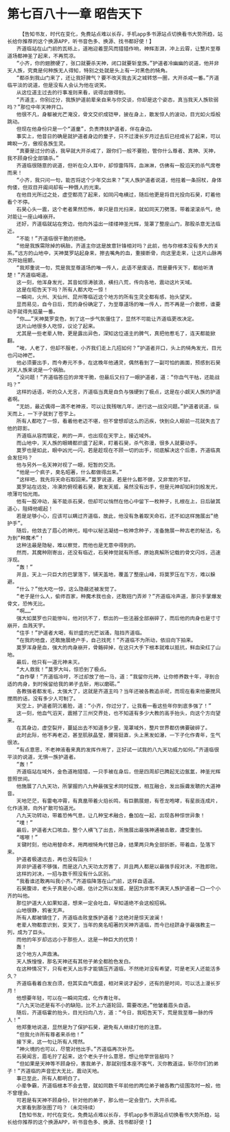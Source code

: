 # 第七百八十一章 昭告天下
        【告知书友，时代在变化，免费站点难以长存，手机app多书源站点切换看书大势所趋，站长给你推荐的这个换源APP，听书音色多、换源、找书都好使！】
       齐道临站在山门前的瓦砾上，道袍迎着罡风而猎猎作响，神辉澎湃，冲上云霄，让整片至尊道场都神圣了起来，不再荒凉。
       “小齐，你的翅膀硬了，张口就要杀天神，闭口就要斩皇族。”护道者冷幽幽的说道，他并非天人族，究竟是何种族无人得知，特别之处就是头上有一对黑色的犄角。
       “都杀到我山门来了，还让我好脾气？要不改天我去天之城转悠一圈，大开杀戒一番。”齐道临平淡的说道，但是没有人会认为他在说笑。
       从这位道主过去的行事准则来看，说得出做得到。
       “齐道主，你别过分，我族护道前辈亲自来与你交谈，你却是这个姿态，真当我天人族软弱吗？”那位中年天神开口。
       他很不凡，身躯被光芒淹没，骨文交织成铠甲，披在身上，散发惊人的波动，目光如火炬般跳动。
       但现在他身份只是一个“道童”，负责搀扶护道者，伴在身边。
       事实上，他昔日的确是就护道者身边的童子，只不过漫长岁月过去后已经成长了起来，可以睥睨一方，傲视各族生灵。
       “真要是过分的话，我早就大开杀戒了，跟你们一般不要脸，管你什么尊者、真神、天神，我不顾身份全部镇杀。”
       齐道临很随意的说道，但听在众人耳中，却惊雷阵阵，血淋淋，仿佛有一股滔天的杀气席卷而来！
       “小齐，我只问一句，能否将这个少年交出来？”天人族护道者说道，他拄着一条拐杖，身体佝偻，但双目开阖间却有一种慑人的光束。
       在他目光所过之处，虚空都亮了起来，如同闪电横过，随后他更是将目光投向石昊，盯着他看个不停。
       石昊心头一震，这个老者果然恐怖，单只是目光扫来，就如同天刀劈落，带着滚滚杀气，绝对能让一座山峰崩开。
       还好，齐道临就站在旁边，他向外溢出一缕缕神圣光辉，笼罩了整座山门，那股杀意无法临近。
       “不能！”齐道临很干脆的拒绝。
       “他是我族需除掉的祸胎，齐道主你这是故意针锋相对吗？此前，他与你根本没有多大的关系。”远方的山地中，天神莫罗站起身来，擦去嘴角的血，重接断骨，向这里走来，让这片山脉再次开始摇颤。
       “我郑重说一句，荒是我至尊道场的唯一传人，此语不是废话，而是要传天下，都给听清楚！”齐道临喝道。
       这一刻，他浑身发光，其音如惊涛骇浪，横扫八荒，传向各地，震动这片天域。
       这是在昭告天下吗？所有人都大吃一惊！
       一瞬间，火州、天仙州、昆州等临近这个地方的所有生灵全都有感，抬头望天。
       显而易见，自今日后，荒的身份确定了，为至尊道场的唯一传人，而不再是一介散修，谁要动手就得先掂量一番。
       “你……”天神莫罗变色，到了这一步气氛僵住了，显然不可能让齐道临更改决定。
       这片山地很多人吃惊，议论了起来。
       尤其是一些老辈人物，更是露出异色，深知这位道主的脾气，真把他惹毛了，连天都能掀翻。
       “唉，人老了，但却不服老，小齐我们走上几招如何？”护道者开口，头上的犄角发光，目光也闪动神芒。
       他必须要出手，而今寿元不多，在这晚年他通灵，偶然看到了一副可怕的画面，预感到石昊对天人族来说是一个祸胎。
       “没问题！”齐道临答应的非常干脆，但最后又扫了一眼护道者，道：“你血气干枯，还能战吗？”
       这样的话语，听的众人无言，齐道临当真是自负与强硬到了极点，这是在小觑天人族的护道者啊。
       “无妨，最近偶得一滴不老神液，可以让我残喘几年，进行这一战没问题。”护道者说道，纵天而上，一下子就到了苍宇上。
       所有人都吃了一惊，看着他老迈不堪，但不曾想却这么的迅疾，快到众人眼前一花就失去了他的踪影。
       齐道临从容而镇定，刷的一声，也出现在天宇上，接近域外。
       而山地中，天人族的眼睛都炽盛了起来，盯着石昊，杀气弥漫，很多人就要动手。
       莫罗也是如此，眼中凶光一闪，若是趁现在不顾一切的出手，彻底解决这个后患，齐道临真会发狂吗？
       他与另外一名天神对视了一眼，短暂的交流。
       “他是一个疯子，臭名昭著，什么都做得出来。”
       “这样吧，我先将天命石取回来。”莫罗说道，若是什么都不做，又非常的不甘。
       莫罗站在远处，冷漠的俯视着石昊，散发天威，虽然没有出手，但是元神却如利剑般发光，喷薄可怕光雨。
       他有一股冲动，虽不能杀石昊，但却可以悄然在他心中留下一枚种子，扎根在上，日后破其道心，阻碍他崛起！
       若是足够小心，应该可以瞒过齐道临，故此，他没有急着取天命石，还不如这样施展出“绝护手”。
       随后，他敛去了眉心的神光，暗中以秘法凝结一枚神念种子，准备施展一种古老的秘法，名为到“种魔术”！
       这种法最是隐秘，难以察觉，而他也是无意中得到的。
       然而，其魔种刚寄出，还没有临近，石昊神觉就有所感，原始真解所记载的骨文闪烁，迅速浮现。
       “轰！”
       并且，天上一只巨大的巴掌落下，铺天盖地，覆盖了整座山峰，将莫罗压在下方，难以躲避。
       “什么？”他大吃一惊，这么隐蔽还被发觉了。
       “老子是什么人，偷师百家，种魔术我也会，还敢班门弄斧？”齐道临冷声道，那只手掌爆发骨文，恐怖无比。
       “啊……”
       强大如莫罗也只能惨叫，他对抗不了，祭出的一些法器全部崩碎了，而后他的肉身也是寸寸崩开，血溅天宇。
       “住手！”护道者大喝，有炽盛的光芒汹涌，阻挡齐道临。
       “在我的地盘，还敢施展绝户手，自己找死！”齐道临不为所动，依旧向下拍来。
       莫罗浑身是血，强大的肉身崩开，骨骼碎掉，在这只大手下根本就难以抵抗，鲜血染红了山地。
       最后，他只有一道元神未灭。
       “大人救我！”莫罗大叫，惊恐到了极点。
       “自作孽！”齐道临冷哼，不过却放了他一马，道：“我留你元神，让你修养数十年，寻到合适的肉身，到时候留给我的弟子去斩，用以磨砺。”
       各教强者都发毛，太强大了，这就是齐道主吗？当年还被各教追杀呢，而现在看来他要搅风搅雨的话，没有多少人可制了。
       天空上，护道者阴沉着脸，道：“小齐，你过分了，让我看一看这些年你到底多强了！”
       这一刻，他血气滔天，震撼了三州交界处，也不知道有多少大教的高手抬头，向这个方向望来。
       在其身边，虚空裂开，蔓延出去不知道多少里，笼罩域外，整片世界都仿佛要破碎了。
       此时此际，他不再老迈，甚至肌肤晶莹，腰背挺直，头上黑发如瀑，一下子化作青年，生气很浓。
       “有点意思，不老神液看来真的发挥作用了，正好试一试我的八九天功威力如何。”齐道临很平淡的说道，无惧一族护道者。
       “轰！”
       齐道临站在域外，金色道袍猎猎，一只手被在身后，但是四周却已腾起无边氤氲，神圣光辉普照世间。
       他施展了八九天功，所掌握的八九种最强宝术同时绽放，相互融合，发出振聋发聩的大道神音。
       天地茫茫，有雷电冲霄，有真凰带着火焰长鸣，有巨鹏展翅，有苍龙咆哮，有星辰连成片，化作涟漪，向外扩散可怕道光。
       八九天功转动，带着恐怖气息，让几种宝术融合，叠加在一起，出现各种惊世异象！
       “噗！”
       最后，护道者大口咳血，整个人横飞了出去，所施展出最强神通被击散，遭受重创。
       “喀嚓！”
       关键时刻，他动用替命术，用两根犄角代替己身，结果两只角全部折断，带着血，坠落下来。
       护道者极速远去，再也没有回头！
       并非护道者不够强，而是这八九天功太厉害了，并且两人都是以最强手段对决，不胜即败。
       这样的对决，一招与数千照没有什么区别。
       “我看谁还敢再叫我小齐。”齐道临降落在山门前，这样自语道。
       石昊腹诽，老头子真是小心眼，估计之所以发威，是因为非常不满天人族护道者一口一个小齐的叫他。
       那位护道大人如果知道，想来一定会吐血，早知道绝不会这般招祸。
       山地很静，鸦雀无声。
       所有人都被镇住了，齐道临击败皇族护道者？这绝对是惊天波澜！
       老辈人物都意识到，变天了，当年的臭名昭著的天神齐道临，而今已经跻身于最强教主一列，成为了巨头。
       而他的年岁却远远小于那些人，这是一种巨大的优势！
       轰！
       这个地方人声鼎沸。
       天人族惶惶，那名天神还有其他子弟全都脸色发白。
       在这种情况下，只有老天人出手才能镇压齐道临，不然绝对没有希望，可是老天人还能活多久？
       齐道临看着白发白须，但其实血气鼎盛，相对来说才起步，还有的是时间，可以活上漫长岁月！
       他想要年轻，可以在一瞬间完成，化作青壮年。
       “八九天功还是有不小的缺陷，比不上六道轮回，需要改进。”他皱着眉头自语。
       随后，齐道临霍的抬头，目光扫向八方，道：“今日，我昭告天下，荒是我至尊一脉的传人！”
       他郑重地说道，显然是为了保护石昊，避免有人继续打他的注意。
       “但我允许所有尊者来杀他！”
       接下来，这一句让所有人愕然。
       “神火境的也可以，尽管对他出手。”齐道临再次补充。
       石昊闻言，眉毛拧了起来，这个老头子什么意思，想让他举世皆敌吗？
       “但如果是天神等不顾身份，害我弟子，那就别怪本座不客气，灭你教道运，斩尽你们的弟子！”齐道临的声音宏大无比，震动天地。
       事已至此，所有人都明白了。
       小辈争霸，齐道临根本不会去管，就如同数千年前他的两位弟子被各教门徒围攻时一般，他不曾理会。
       可若是有天神不顾身份，针对他的弟子，那么他一定会登门，大开杀戒。
       大家看到那张图了吗？（未完待续）
       【告知书友，时代在变化，免费站点难以长存，手机app多书源站点切换看书大势所趋，站长给你推荐的这个换源APP，听书音色多、换源、找书都好使！】